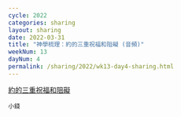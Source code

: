 ```yaml
---
cycle: 2022
categories: sharing
layout: sharing
date: 2022-03-31
title: "神學梳理：約的三重祝福和阻礙 (音頻)"
weekNum: 13
dayNum: 4
permalink: /sharing/2022/wk13-day4-sharing.html
---
```


[約的三重祝福和阻礙](https://eccseattle.github.io/media/sharing/2022/wk013/2022-03-31-bin.m4a)

`小錢`
